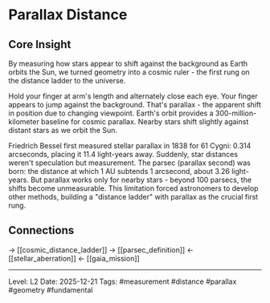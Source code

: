 # Parallax Distance

## Core Insight
By measuring how stars appear to shift against the background as Earth orbits the Sun, we turned geometry into a cosmic ruler - the first rung on the distance ladder to the universe.

Hold your finger at arm's length and alternately close each eye. Your finger appears to jump against the background. That's parallax - the apparent shift in position due to changing viewpoint. Earth's orbit provides a 300-million-kilometer baseline for cosmic parallax. Nearby stars shift slightly against distant stars as we orbit the Sun.

Friedrich Bessel first measured stellar parallax in 1838 for 61 Cygni: 0.314 arcseconds, placing it 11.4 light-years away. Suddenly, star distances weren't speculation but measurement. The parsec (parallax second) was born: the distance at which 1 AU subtends 1 arcsecond, about 3.26 light-years. But parallax works only for nearby stars - beyond 100 parsecs, the shifts become unmeasurable. This limitation forced astronomers to develop other methods, building a "distance ladder" with parallax as the crucial first rung.

## Connections
→ [[cosmic_distance_ladder]]
→ [[parsec_definition]]
← [[stellar_aberration]]
← [[gaia_mission]]

---
Level: L2
Date: 2025-12-21
Tags: #measurement #distance #parallax #geometry #fundamental